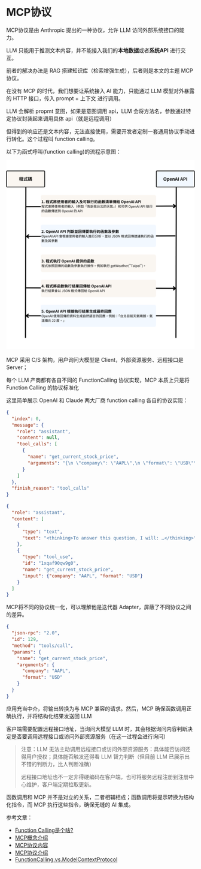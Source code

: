 # MCP协议

MCP协议是由 Anthropic 提出的一种协议，允许 LLM 访问外部系统接口的能力。

LLM 只能用于推测文本内容，并不能接入我们的**本地数据**或者**系统API** 进行交互。

前者的解决办法是 RAG 搭建知识库（检索增强生成），后者则是本文的主题 MCP 协议。

在没有 MCP 的时代，我们想要让系统接入 AI 能力，只能通过 LLM 模型对外暴露的 HTTP 接口，传入 prompt + 上下文 进行调用。

LLM 会解析 propmt 意图，如果是意图调用 api，LLM 会将方法名，参数通过特定协议封装起来调用具体 api（就是远程调用）

但得到的响应还是文本内容，无法直接使用，需要开发者定制一套通用协议手动进行转化。这个过程叫 function calling。

以下为函式呼叫(function calling)的流程示意图：

![function-calling.png](../photo/function-calling.png)

MCP 采用 C/S 架构，用户询问大模型是 Client，外部资源服务、远程接口是 Server；

每个 LLM 产商都有各自不同的 FunctionCalling 协议实现，MCP 本质上只是将 Function Calling 的协议标准化

这里简单展示 OpenAI 和 Claude 两大厂商 function calling 各自的协议实现：

```json
{
  "index": 0,
  "message": {
    "role": "assistant",
    "content": null,
    "tool_calls": [
      {
        "name": "get_current_stock_price",
        "arguments": "{\n \"company\": \"AAPL\",\n \"format\": \"USD\"\n}"
      }
    ]
  },
  "finish_reason": "tool_calls"
}
```

```json
{
  "role": "assistant",
  "content": [
    {
      "type": "text",
      "text": "<thinking>To answer this question, I will: …</thinking>"
    },
    {
      "type": "tool_use",
      "id": "1xqaf90qw9g0",
      "name": "get_current_stock_price",
      "input": {"company": "AAPL", "format": "USD"}
    }
  ]
}
```

MCP将不同的协议统一化，可以理解他是迭代器 Adapter，屏蔽了不同协议之间的差异。

```json
{
  "json-rpc": "2.0",
  "id": 129,
  "method": "tools/call",
  "params": {
    "name": "get_current_stock_price",
    "arguments": {
      "company": "AAPL",
      "format": "USD"
    }
  }
}
```

应用充当中介，将输出转换为与 MCP 兼容的请求。然后，MCP 确保函数调用正确执行，并将结构化结果发送回 LLM

客户端需要配置远程接口地址，当询问大模型 LLM 时，其会根据询问内容判断决定是否要调用远程接口或访问外部资源服务（在这一过程会进行询问）

> 注意：LLM 无法主动调用远程接口或访问外部资源服务：具体能否访问还得用户授权；具体能否触发还得看 LLM 智力判断（但目前 LLM 已展示出不错的判断力，比人判断准确）
>
> 远程接口地址也不一定非得硬编码在客户端，也可将服务远程注册到注册中心维护，客户端定期拉取更新。

函数调用和 MCP 并不是对立的关系，二者相辅相成；函数调用将提示转换为结构化指令，而 MCP 执行这些指令，确保无缝的 AI 集成。

参考文章：
- [Function Calling是个啥?](https://www.explainthis.io/zh-hans/ai/function-calling)
- [MCP概念介绍](https://www.anthropic.com/news/model-context-protocol)
- [MCP协议内容](https://modelcontextprotocol.io/introduction)
- [MCP协议介绍](https://zhuanlan.zhihu.com/p/27327515233)
- [FunctionCalling.vs.ModelContextProtocol](https://dev.to/fotiecodes/function-calling-vs-model-context-protocol-mcp-what-you-need-to-know-4nbo)